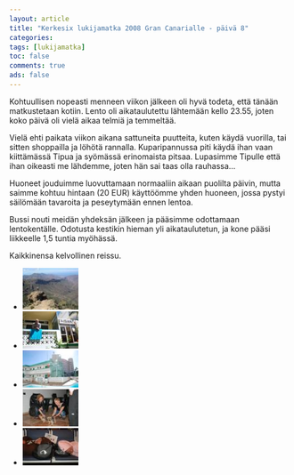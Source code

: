 ```yaml
---
layout: article 
title: "Kerkesix lukijamatka 2008 Gran Canarialle - päivä 8" 
categories: 
tags: [lukijamatka]
toc: false 
comments: true 
ads: false 
---
```


Kohtuullisen nopeasti menneen viikon jälkeen oli hyvä todeta, että
tänään matkustetaan kotiin. Lento oli aikataulutettu lähtemään kello
23.55, joten koko päivä oli vielä aikaa telmiä ja temmeltää.

Vielä ehti paikata viikon aikana sattuneita puutteita, kuten käydä
vuorilla, tai sitten shoppailla ja löhötä rannalla. Kuparipannussa piti
käydä ihan vaan kiittämässä Tipua ja syömässä erinomaista pitsaa.
Lupasimme Tipulle että ihan oikeasti me lähdemme, joten hän sai taas
olla rauhassa...

Huoneet jouduimme luovuttamaan normaaliin aikaan puolilta päivin, mutta
saimme kohtuu hintaan (20 EUR) käyttöömme yhden huoneen, jossa pystyi
säilömään tavaroita ja peseytymään ennen lentoa.

Bussi nouti meidän yhdeksän jälkeen ja pääsimme odottamaan
lentokentälle. Odotusta kestikin hieman yli aikataulutetun, ja kone
pääsi liikkeelle 1,5 tuntia myöhässä.

Kaikkinensa kelvollinen reissu.

<div class="image-gallery" markdown="1">

-   [![](/images/kerkesix-lukijamatka-2008-paiva-8/Thumbnails/DSC00946.JPG)](/images/kerkesix-lukijamatka-2008-paiva-8/DSC00946.JPG)
-   [![](/images/kerkesix-lukijamatka-2008-paiva-8/Thumbnails/DSC_1034.JPG)](/images/kerkesix-lukijamatka-2008-paiva-8/DSC_1034.JPG)
-   [![](/images/kerkesix-lukijamatka-2008-paiva-8/Thumbnails/DSC_1051.JPG)](/images/kerkesix-lukijamatka-2008-paiva-8/DSC_1051.JPG)
-   [![](/images/kerkesix-lukijamatka-2008-paiva-8/Thumbnails/DSC_1081.JPG)](/images/kerkesix-lukijamatka-2008-paiva-8/DSC_1081.JPG)
-   [![](/images/kerkesix-lukijamatka-2008-paiva-8/Thumbnails/DSC_1097.JPG)](/images/kerkesix-lukijamatka-2008-paiva-8/DSC_1097.JPG)

</div>
